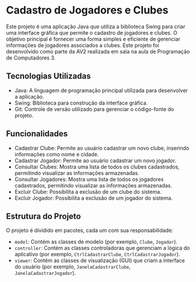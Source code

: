 # Cadastro de Jogadores e Clubes

Este projeto é uma aplicação Java que utiliza a biblioteca Swing para criar uma interface gráfica que permite o cadastro de jogadores e clubes. O objetivo principal é fornecer uma forma simples e eficiente de gerenciar informações de jogadores associados a clubes. Este projeto foi desenvolvido como parte da AV2 realizada em sala na aula de Programação de Computadores 3.

## Tecnologias Utilizadas

- Java: A linguagem de programação principal utilizada para desenvolver a aplicação.
- Swing: Biblioteca para construção da interface gráfica.
- Git: Controle de versão utilizado para gerenciar o código-fonte do projeto.

## Funcionalidades

- Cadastrar Clube: Permite ao usuário cadastrar um novo clube, inserindo informações como nome e cidade.
- Cadastrar Jogador: Permite ao usuário cadastrar um novo jogador.
- Consultar Clubes: Mostra uma lista de todos os clubes cadastrados, permitindo visualizar as informações armazenadas.
- Consultar Jogadores: Mostra uma lista de todos os jogadores cadastrados, permitindo visualizar as informações armazenadas.
- Excluir Clube: Possibilita a exclusão de um clube do sistema.
- Excluir Jogador: Possibilita a exclusão de um jogador do sistema.

## Estrutura do Projeto

O projeto é dividido em pacotes, cada um com sua responsabilidade:

- `model`: Contém as classes de modelo (por exemplo, `Clube`, `Jogador`).
- `controller`: Contém as classes controladoras que gerenciam a lógica do aplicativo (por exemplo, `CtrlCadastrarClube`, `CtrlCadastrarJogador`).
- `viewer`: Contém as classes de visualização (GUI) que criam a interface do usuário (por exemplo, `JanelaCadastrarClube`, `JanelaCadastrarJogador`).
